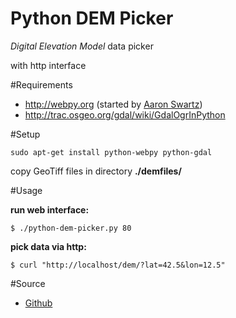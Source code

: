 Python DEM Picker
==========

*Digital Elevation Model* data picker

with http interface

#Requirements

* http://webpy.org (started by [Aaron Swartz](http://www.aaronsw.com/))
* http://trac.osgeo.org/gdal/wiki/GdalOgrInPython

#Setup

```sudo apt-get install python-webpy python-gdal```

copy GeoTiff files in directory **./demfiles/**

#Usage

**run web interface:**
```
$ ./python-dem-picker.py 80

```

**pick data via http:**
```
$ curl "http://localhost/dem/?lat=42.5&lon=12.5"

```

#Source

* [Github](https://github.com/stefanocudini/python-dem-picker)